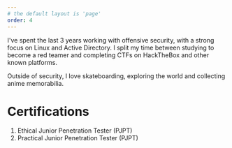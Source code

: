 ```yaml
---
# the default layout is 'page'
order: 4
---
```


I've spent the last 3 years working with offensive security, with a strong focus on Linux and Active Directory. 
I split my time between studying to become a red teamer and completing CTFs on HackTheBox and other known platforms.

Outside of security, I love skateboarding, exploring the world and collecting anime memorabilia.

# Certifications
<ol>
  <li>Ethical Junior Penetration Tester (PJPT)</li>
  <li>Practical Junior Penetration Tester (PJPT)</li>
</ol>
